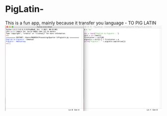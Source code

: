 # PigLatin-
This is a fun app, mainly because it transfer you language - TO PIG LATIN
![Example](https://github.com/Elun4705/PigLatin-/blob/master/Screen%20Shot%202018-04-11%20at%202.01.48%20PM.png)

